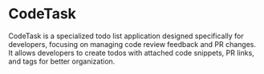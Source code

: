 # CodeTask
CodeTask is a specialized todo list application designed specifically for developers, focusing on managing code review feedback and PR changes. It allows developers to create todos with attached code snippets, PR links, and tags for better organization.
